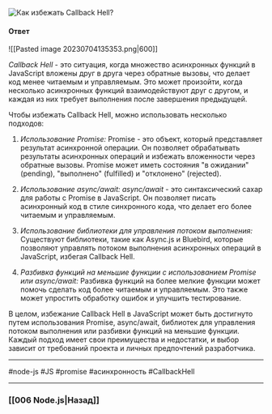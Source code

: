 ![Как избежать Callback Hell?](https://youtu.be/b-jHHEBj7KM?t=746)

#### Ответ

![[Pasted image 20230704135353.png|600]]

*Callback Hell* - это ситуация, когда множество асинхронных функций в JavaScript вложены друг в друга через обратные вызовы, что делает код менее читаемым и управляемым. Это может произойти, когда несколько асинхронных функций взаимодействуют друг с другом, и каждая из них требует выполнения после завершения предыдущей.

Чтобы избежать Callback Hell, можно использовать несколько подходов:

1. *Использование Promise:* Promise - это объект, который представляет результат асинхронной операции. Он позволяет обрабатывать результаты асинхронных операций и избежать вложенности через обратные вызовы. Promise может иметь состояния "в ожидании" (pending), "выполнено" (fulfilled) и "отклонено" (rejected).
    
2. *Использование async/await: async/await* - это синтаксический сахар для работы с Promise в JavaScript. Он позволяет писать асинхронный код в стиле синхронного кода, что делает его более читаемым и управляемым.
    
3. *Использование библиотеки для управления потоком выполнения:* Существуют библиотеки, такие как Async.js и Bluebird, которые позволяют управлять потоком выполнения асинхронных операций в JavaScript, избегая Callback Hell.
    
4. *Разбивка функций на меньшие функции с использованием Promise или async/await:* Разбивка функций на более мелкие функции может помочь сделать код более читаемым и управляемым. Это также может упростить обработку ошибок и улучшить тестирование.
    

В целом, избежание Callback Hell в JavaScript может быть достигнуто путем использования Promise, async/await, библиотек для управления потоком выполнения или разбивки функций на меньшие функции. Каждый подход имеет свои преимущества и недостатки, и выбор зависит от требований проекта и личных предпочтений разработчика.

___
#node-js  #JS #promise #асинхронность #CallbackHell 

___

### [[006 Node.js|Назад]]
